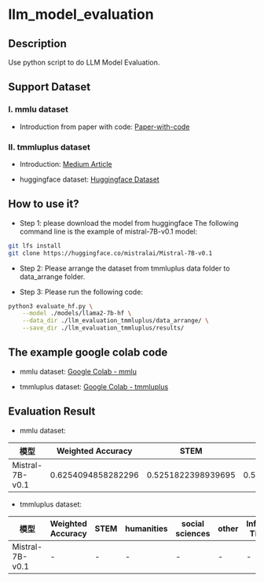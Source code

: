 # llm_model_evaluation

## Description
Use python script to do LLM Model Evaluation.

## Support Dataset

### I. mmlu dataset

- Introduction from paper with code:
[Paper-with-code](https://paperswithcode.com/dataset/mmlu)

### II. tmmluplus dataset

- Introduction:
[Medium Article](https://medium.com/infuseai/tmmluplus-dataset-brief-introduction-ecfd00297838)

- huggingface dataset:
[Huggingface Dataset](https://huggingface.co/datasets/ikala/tmmluplus)

## How to use it?

- Step 1: please download the model from huggingface
The following command line is the example of mistral-7B-v0.1 model:
```bash
git lfs install
git clone https://huggingface.co/mistralai/Mistral-7B-v0.1
```

- Step 2: Please arrange the dataset from tmmluplus data folder to data_arrange folder.

- Step 3: Please run the following code:
```bash
python3 evaluate_hf.py \
    --model ./models/llama2-7b-hf \
    --data_dir ./llm_evaluation_tmmluplus/data_arrange/ \
    --save_dir ./llm_evaluation_tmmluplus/results/
```

## The example google colab code
- mmlu dataset:
[Google Colab - mmlu](https://colab.research.google.com/github/LiuYuWei/llm_model_evaluation/blob/main/llm_evaluation_mmlu.ipynb)

- tmmluplus dataset: 
[Google Colab - tmmluplus](https://colab.research.google.com/github/LiuYuWei/llm_model_evaluation/blob/main/llm_evaluation_tmmluplus.ipynb)

## Evaluation Result

- mmlu dataset:

| 模型 | Weighted Accuracy | STEM | humanities | social sciences | other | Inference Time(s) |
|  ----  |  ----  |  ----  |  ----  |  ----  |  ----  |  ----  |
| Mistral-7B-v0.1 | 0.6254094858282296 | 0.5251822398939695 | 0.5636556854410202 | 0.7357816054598635 | 0.703578038247995 | 15624.038010835648 |

- tmmluplus dataset:

| 模型 | Weighted Accuracy | STEM | humanities | social sciences | other | Inference Time(s) |
|  ----  |  ----  |  ----  |  ----  |  ----  |  ----  |  ----  |
| Mistral-7B-v0.1 | - | - | - | - | - | - |